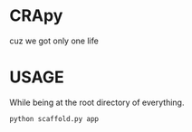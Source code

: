 # CRApy
cuz we got only one life

# USAGE
While being at the root directory of everything.

    python scaffold.py app

